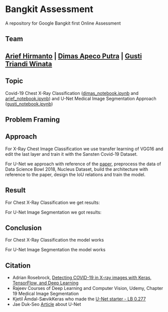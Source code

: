 # Bangkit Assessment
A repository for Google Bangkit first Online Assessment

## Team
[Arief Hirmanto](https://github.com/ariefhirmanto)  |      [Dimas Apeco Putra](https://github.com/dispectra) | [Gusti Triandi Winata](https://github.com/sanggusti)
------------------------------------------------------

## Topic
Covid-19 Chest X-Ray Classification ([dimas_notebook.ipynb](dimas_notebook.ipynb) and [arief_notebook.ipynb](arief_notebook.ipynb)) and U-Net Medical Image Segmentation Approach ([gusti_notebook.ipynb](gusti_notebook.ipynb))

## Problem Framing

## Approach
For X-Ray Chest Image Classification we use transfer learning of VGG16 and edit the last layer and train it with the Sansten Covid-19 Dataset.

For U-Net we approach with reference of the [paper](https://arxiv.org/abs/1505.04597), preprocess the data of Data Science Bowl 2018, Nucleus Dataset, build the architecture with reference to the paper, design the IoU relations and train the model.

## Result
For Chest X-Ray Classification we get results:

For U-Net Image Segmentation we got results:

## Conclusion
For Chest X-Ray Classification the model works

For U-Net Image Segmentation the model works

## Citation
- Adrian Rosebrock, [Detecting COVID-19 in X-ray images with Keras, TensorFlow, and Deep Learning](https://www.pyimagesearch.com/2020/03/16/detecting-covid-19-in-x-ray-images-with-keras-tensorflow-and-deep-learning/)
- Rajeev Courses of Deep Learning and Computer Vision, Udemy, Chapter 19 Medical Image Segmentation
- Kjetil Åmdal-SævikKeras who made the [U-Net starter - LB 0.277](https://www.kaggle.com/keegil/keras-u-net-starter-lb-0-277)
- Jae Duk-Seo [Article](https://medium.com/@SeoJaeDuk/medical-image-segmentation-part-1-unet-convolutional-networks-with-interactive-code-d07231eb29bf) about U-Net